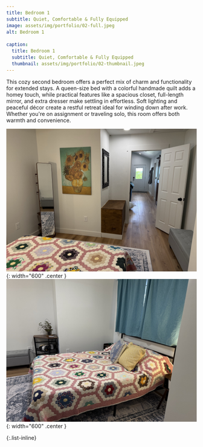```yaml
---
title: Bedroom 1
subtitle: Quiet, Comfortable & Fully Equipped
image: assets/img/portfolio/02-full.jpeg
alt: Bedroom 1

caption:
  title: Bedroom 1
  subtitle: Quiet, Comfortable & Fully Equipped
  thumbnail: assets/img/portfolio/02-thumbnail.jpeg
---
```


This cozy second bedroom offers a perfect mix of charm and functionality for extended stays. A queen-size bed with a colorful handmade quilt adds a homey touch, while practical features like a spacious closet, full-length mirror, and extra dresser make settling in effortless. Soft lighting and peaceful décor create a restful retreat ideal for winding down after work. Whether you're on assignment or traveling solo, this room offers both warmth and convenience.

![Alt text](assets/img/portfolio/second1.jpeg){: width="600" .center }
![Alt text](assets/img/portfolio/second2.jpeg){: width="600" .center }

{:.list-inline}
